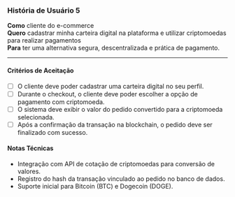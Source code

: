 ### História de Usuário 5

**Como** cliente do e-commerce  
**Quero** cadastrar minha carteira digital na plataforma e utilizar criptomoedas para realizar pagamentos  
**Para** ter uma alternativa segura, descentralizada e prática de pagamento.

---

#### Critérios de Aceitação

- [ ] O cliente deve poder cadastrar uma carteira digital no seu perfil.
- [ ] Durante o checkout, o cliente deve poder escolher a opção de pagamento com criptomoeda.
- [ ] O sistema deve exibir o valor do pedido convertido para a criptomoeda selecionada.
- [ ] Após a confirmação da transação na blockchain, o pedido deve ser finalizado com sucesso.

#### Notas Técnicas

- Integração com API de cotação de criptomoedas para conversão de valores.
- Registro do hash da transação vinculado ao pedido no banco de dados.
- Suporte inicial para Bitcoin (BTC) e Dogecoin (DOGE).
